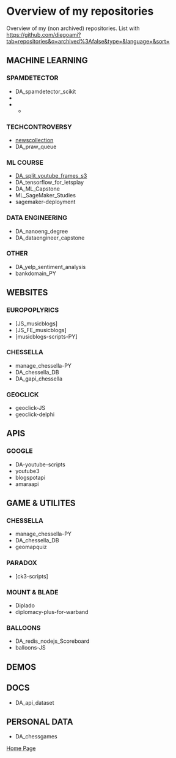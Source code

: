 # Overview of my repositories

Overview of my (non archived) repositories. List with https://github.com/diegoami?tab=repositories&q=archived%3Afalse&type=&language=&sort=

## MACHINE LEARNING

### SPAMDETECTOR

* DA_spamdetector_scikit
* 
* * 

### TECHCONTROVERSY

* [newscollection](http://github.com/diegoam/newscollection)
* DA_praw_queue

### ML COURSE

* [DA_split_youtube_frames_s3](http://github.com/diegoam/DA_split_youtube_frames_s3)
* DA_tensorflow_for_letsplay
* DA_ML_Capstone
* ML_SageMaker_Studies
* sagemaker-deployment


### DATA ENGINEERING

* DA_nanoeng_degree
* DA_dataengineer_capstone

### OTHER

* DA_yelp_sentiment_analysis
* bankdomain_PY

## WEBSITES

### EUROPOPLYRICS

* [JS_musicblogs]
* [JS_FE_musicblogs]
* [musicblogs-scripts-PY] 

### CHESSELLA

* manage_chessella-PY
* DA_chessella_DB
* DA_gapi_chessella

### GEOCLICK 

* geoclick-JS 
* geoclick-delphi

## APIS

### GOOGLE

* DA-youtube-scripts
* youtube3
* blogspotapi
* amaraapi


## GAME & UTILITES

### CHESSELLA

* manage_chessella-PY
* DA_chessella_DB 
* geomapquiz 

### PARADOX

* [ck3-scripts]

### MOUNT & BLADE

* Diplado 
* diplomacy-plus-for-warband

### BALLOONS

* DA_redis_nodejs_Scoreboard
* balloons-JS

## DEMOS

## DOCS

* DA_api_dataset



## PERSONAL DATA

* DA_chessgames

[Home Page](http://www.amicabile.com/)
